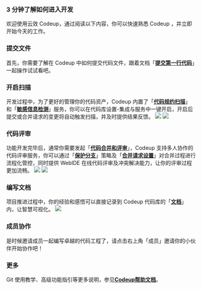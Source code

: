 ### 3 分钟了解如何进入开发
欢迎使用云效 Codeup，通过阅读以下内容，你可以快速熟悉 Codeup ，并立即开始今天的工作。
### 提交**文件**
首先，你需要了解在 Codeup 中如何提交代码文件，跟着文档「[__提交第一行代码__](https://thoughts.aliyun.com/sharespace/5e8c37eb546fd9001aee8242/docs/5e8c37e7546fd9001aee81fd)」一起操作试试看吧。
### 开启扫描
开发过程中，为了更好的管理你的代码资产，Codeup 内置了「[__代码规约扫描__](https://thoughts.aliyun.com/sharespace/5e8c37eb546fd9001aee8242/docs/5e8c37e8546fd9001aee821c)」和「[__敏感信息检测__](https://thoughts.aliyun.com/sharespace/5e8c37eb546fd9001aee8242/docs/5e8c37e8546fd9001aee821b)」服务，你可以在代码库设置-集成与服务中一键开启，开启后提交或合并请求的变更将自动触发扫描，并及时提供结果反馈。
![](https://img.alicdn.com/tfs/TB1nRDatoz1gK0jSZLeXXb9kVXa-1122-380.png "")
![](https://img.alicdn.com/tfs/TB1PrPatXY7gK0jSZKzXXaikpXa-1122-709.png "")
### 代码评审
功能开发完毕后，通常你需要发起「[__代码合并和评审__](https://thoughts.aliyun.com/sharespace/5e8c37eb546fd9001aee8242/docs/5e8c37e8546fd9001aee8216)」，Codeup 支持多人协作的代码评审服务，你可以通过「[__保护分支__](https://thoughts.aliyun.com/sharespace/5e8c37eb546fd9001aee8242/docs/5e8c37e9546fd9001aee8221)」策略及「[__合并请求设置__](https://thoughts.aliyun.com/sharespace/5e8c37eb546fd9001aee8242/docs/5e8c37e9546fd9001aee8224)」对合并过程进行流程化管控，同时提供 WebIDE 在线代码评审及冲突解决能力，让你的评审过程更加流畅。
![](https://img.alicdn.com/tfs/TB1XHrctkP2gK0jSZPxXXacQpXa-1432-887.png "")
![](https://img.alicdn.com/tfs/TB1V3fctoY1gK0jSZFMXXaWcVXa-1432-600.png "")
### 编写文档
项目推进过程中，你的经验和感悟可以直接记录到 Codeup 代码库的「[__文档__](https://thoughts.aliyun.com/sharespace/5e8c37eb546fd9001aee8242/docs/5e8c37e8546fd9001aee8213)」内，让智慧可视化。
![](https://img.alicdn.com/tfs/TB1BN2ateT2gK0jSZFvXXXnFXXa-1432-700.png "")
### 成员协作
是时候邀请成员一起编写卓越的代码工程了，请点击右上角「成员」邀请你的小伙伴开始协作吧！
### 更多
Git 使用教学、高级功能指引等更多说明，参见[__Codeup帮助文档__](https://thoughts.aliyun.com/sharespace/5e8c37eb546fd9001aee8242/docs/5e8c37e6546fd9001aee81fa)。